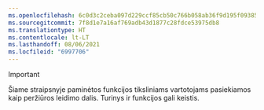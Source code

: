 ```yaml
---
ms.openlocfilehash: 6c0d3c2ceba097d229ccf85cb50c766b058ab36f9d195f093855d62a5b510abe
ms.sourcegitcommit: 7f8d1e7a16af769adb43d1877c28fdce53975db8
ms.translationtype: HT
ms.contentlocale: lt-LT
ms.lasthandoff: 08/06/2021
ms.locfileid: "6997706"
---
```

> [!IMPORTANT]
> Šiame straipsnyje paminėtos funkcijos tiksliniams vartotojams pasiekiamos kaip peržiūros leidimo dalis. Turinys ir funkcijos gali keistis. 
